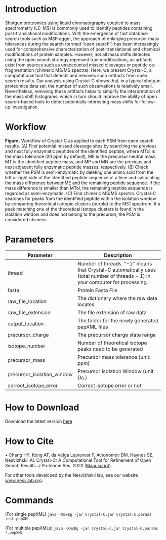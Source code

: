
# Introduction
  Shotgun proteomics using liquid chromatography coupled to mass spectrometry (LC-MS) is commonly used to identify peptides containing post-translational modifications. With the emergence of fast database search tools such as MSFragger, the approach of enlarging precursor mass tolerances during the search (termed “open search”) has been increasingly used for comprehensive characterization of post-translational and chemical modifications of protein samples. However, not all mass shifts detected using the open search strategy represent true modifications, as artifacts exist from sources such as unaccounted missed cleavages or peptide co-fragmentation (chimeric MS/MS spectra). Here, we present Crystal-C, a computational tool that detects and removes such artifacts from open search results. Our analysis using Crystal-C shows that, in a typical shotgun proteomics data set, the number of such observations is relatively small. Nevertheless, removing these artifacts helps to simplify the interpretation of the mass shift histograms, which in turn should improve the ability of open search-based tools to detect potentially interesting mass shifts for follow-up investigation.



# Workflow


**Figure.** Workflow of Crystal-C as applied to each PSM from open search results. (A) Find potential missed cleavage sites by searching the previous and next fully enzymatic peptides of the identified peptide, where MTol is the mass tolerance (20 ppm by default), ME is the precursor neutral mass, MT is the identified peptide mass, and MP and MN are the previous and next adjacent fully enzymatic peptide masses, respectively. (B) Check whether the PSM is semi-enzymatic by deleting one amino acid from the left or right side of the identified peptide sequence at a time and calculating the mass difference betweenME and the remaining peptide sequence. If the mass difference is smaller than MTol, the remaining peptide sequence is regarded as semi-enzymatic. (C) Find chimeric MS/MS spectra. Crystal-C searches for peaks from the identified peptide within the isolation window by comparing theoretical isotopic clusters (purple) to the MS1 spectrum. If a peak matching one of the theoretical isotope clusters is found in the isolation window and does not belong to the precursor, the PSM is considered chimeric.



# Parameters
| Parameter | Description |
| --------- | ------------- |
| thread | Number of threads. "-1" means that Crystal-C automatically uses (total number of threads - 1) in your computer for processing.|
| fasta | Protein Fasta File |
| raw_file_location | The dictionary where the raw data locates |
| raw_file_extension | The file extension of raw data |
| output_location | The folder for the newly generated pepXML files |
| precursor_charge | The precursor charge state range |
| isotope_number | Number of theoretical isotope peaks need to be generated |
| precursor_mass | Precursor mass tolerance (unit: ppm) |
| precursor_isolation_window | Precursor Isolation Window (unit: Da.) |
| correct_isotope_error | Correct isotope error or not |



# How to Download
Download the latest version [here](https://github.com/Nesvilab/Crystal-C/releases/latest)



# How to Cite
•	Chang HY, Kong AT, da Veiga Leprevost F, Avtonomov DM, Haynes SE, Nesvizhskii AI. Crystal-C: A Computational Tool for Refinement of Open Search Results. J Proteome Res. 2020 ([Manuscript](https://pubs.acs.org/doi/abs/10.1021/acs.jproteome.0c00119)).

For other tools developed by the Nesvizhskii lab, see our website www.nesvilab.org.



# Commands

(For single pepXML)
`java -Xmx8g -jar Crystal-C.jar Crystal-C.params test.pepXML`

(For multiple pepXMLs)
`java -Xmx8g -jar Crystal-C.jar Crystal-C.params *.pepXML`
